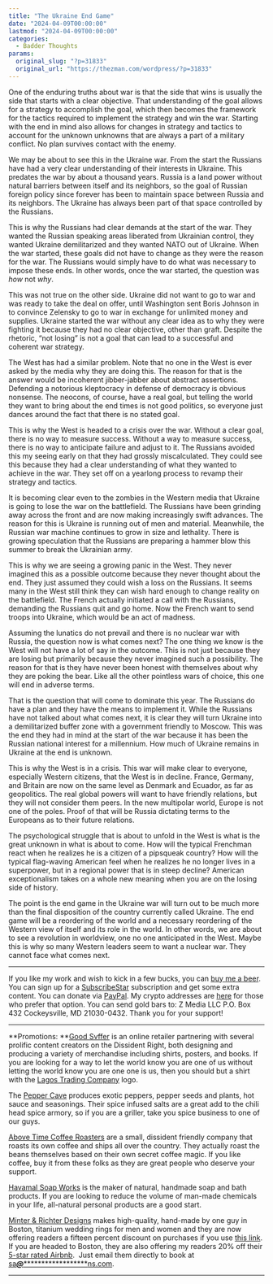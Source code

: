 ```yaml
---
title: "The Ukraine End Game"
date: "2024-04-09T00:00:00"
lastmod: "2024-04-09T00:00:00"
categories:
  - Badder Thoughts
params:
  original_slug: "?p=31833"
  original_url: "https://thezman.com/wordpress/?p=31833"
---
```


One of the enduring truths about war is that the side that wins is
usually the side that starts with a clear objective. That understanding
of the goal allows for a strategy to accomplish the goal, which then
becomes the framework for the tactics required to implement the strategy
and win the war. Starting with the end in mind also allows for changes
in strategy and tactics to account for the unknown unknowns that are
always a part of a military conflict. No plan survives contact with the
enemy.

We may be about to see this in the Ukraine war. From the start the
Russians have had a very clear understanding of their interests in
Ukraine. This predates the war by about a thousand years. Russia is a
land power without natural barriers between itself and its neighbors, so
the goal of Russian foreign policy since forever has been to maintain
space between Russia and its neighbors. The Ukraine has always been part
of that space controlled by the Russians.

This is why the Russians had clear demands at the start of the war. They
wanted the Russian speaking areas liberated from Ukrainian control, they
wanted Ukraine demilitarized and they wanted NATO out of Ukraine. When
the war started, these goals did not have to change as they were the
reason for the war. The Russians would simply have to do what was
necessary to impose these ends. In other words, once the war started,
the question was *how* not *why*.

This was not true on the other side. Ukraine did not want to go to war
and was ready to take the deal on offer, until Washington sent Boris
Johnson in to convince Zelensky to go to war in exchange for unlimited
money and supplies. Ukraine started the war without any clear idea as to
why they were fighting it because they had no clear objective, other
than graft. Despite the rhetoric, “not losing” is not a goal that can
lead to a successful and coherent war strategy.

The West has had a similar problem. Note that no one in the West is ever
asked by the media why they are doing this. The reason for that is the
answer would be incoherent jibber-jabber about abstract assertions.
Defending a notorious kleptocracy in defense of democracy is obvious
nonsense. The neocons, of course, have a real goal, but telling the
world they want to bring about the end times is not good politics, so
everyone just dances around the fact that there is no stated goal.

This is why the West is headed to a crisis over the war. Without a clear
goal, there is no way to measure success. Without a way to measure
success, there is no way to anticipate failure and adjust to it. The
Russians avoided this my seeing early on that they had grossly
miscalculated. They could see this because they had a clear
understanding of what they wanted to achieve in the war. They set off on
a yearlong process to revamp their strategy and tactics.

It is becoming clear even to the zombies in the Western media that
Ukraine is going to lose the war on the battlefield. The Russians have
been grinding away across the front and are now making increasingly
swift advances. The reason for this is Ukraine is running out of men and
material. Meanwhile, the Russian war machine continues to grow in size
and lethality. There is growing speculation that the Russians are
preparing a hammer blow this summer to break the Ukrainian army.

This is why we are seeing a growing panic in the West. They never
imagined this as a possible outcome because they never thought about the
end. They just assumed they could wish a loss on the Russians. It seems
many in the West still think they can wish hard enough to change reality
on the battlefield. The French actually initiated a call with the
Russians, demanding the Russians quit and go home. Now the French want
to send troops into Ukraine, which would be an act of madness.

Assuming the lunatics do not prevail and there is no nuclear war with
Russia, the question now is what comes next? The one thing we know is
the West will not have a lot of say in the outcome. This is not just
because they are losing but primarily because they never imagined such a
possibility. The reason for that is they have never been honest with
themselves about why they are poking the bear. Like all the other
pointless wars of choice, this one will end in adverse terms.

That is the question that will come to dominate this year. The Russians
do have a plan and they have the means to implement it. While the
Russians have not talked about what comes next, it is clear they will
turn Ukraine into a demilitarized buffer zone with a government friendly
to Moscow. This was the end they had in mind at the start of the war
because it has been the Russian national interest for a millennium. How
much of Ukraine remains in Ukraine at the end is unknown.

This is why the West is in a crisis. This war will make clear to
everyone, especially Western citizens, that the West is in decline.
France, Germany, and Britain are now on the same level as Denmark and
Ecuador, as far as geopolitics. The real global powers will want to have
friendly relations, but they will not consider them peers. In the new
multipolar world, Europe is not one of the poles. Proof of that will be
Russia dictating terms to the Europeans as to their future relations.

The psychological struggle that is about to unfold in the West is what
is the great unknown in what is about to come. How will the typical
Frenchman react when he realizes he is a citizen of a pipsqueak country?
How will the typical flag-waving American feel when he realizes he no
longer lives in a superpower, but in a regional power that is in steep
decline? American exceptionalism takes on a whole new meaning when you
are on the losing side of history.

The point is the end game in the Ukraine war will turn out to be much
more than the final disposition of the country currently called Ukraine.
The end game will be a reordering of the world and a necessary
reordering of the Western view of itself and its role in the world. In
other words, we are about to see a revolution in worldview, one no one
anticipated in the West. Maybe this is why so many Western leaders seem
to want a nuclear war. They cannot face what comes next.

------------------------------------------------------------------------

If you like my work and wish to kick in a few bucks, you can
<a href="https://www.buymeacoffee.com/mujolulu" rel="noopener"
target="_blank">buy me a beer</a>. You can sign up for a
<a href="https://www.subscribestar.com/the-z-blog" rel="noopener"
target="_blank">SubscribeStar</a> subscription and get some extra
content. You can donate via <a
href="https://www.paypal.com/donate/?cmd=_s-xclick&amp;hosted_button_id=UDAS2Q8JYA6CN&amp;source=url"
rel="noopener" target="_blank">PayPal</a>. My crypto addresses are
<a href="https://thezman.com/wordpress/?page_id=22713" rel="noopener"
target="_blank">here</a> for those who prefer that option. You can send
gold bars to: Z Media LLC P.O. Box 432 Cockeysville, MD 21030-0432.
Thank you for your support!

------------------------------------------------------------------------

**Promotions: **<a href="https://goodsvffer.com/" rel="noopener" target="_blank">Good
Svffer</a> is an online retailer partnering with several prolific
content creators on the Dissident Right, both designing and producing a
variety of merchandise including shirts, posters, and books. If you are
looking for a way to let the world know you are one of us without
letting the world know you are one one is us, then you should but a
shirt with the
<a href="https://goodsvffer.com/products/lagos-trading-company"
rel="noopener" target="_blank">Lagos Trading Company</a> logo.

The <a href="https://peppercave.com/shop/ols/products" rel="noopener"
target="_blank">Pepper Cave</a> produces exotic peppers, pepper seeds
and plants, hot sauce and seasonings. Their spice infused salts are a
great add to the chili head spice armory, so if you are a griller, take
you spice business to one of our guys.

<a href="https://abovetimecoffee.com/" rel="noopener"
target="_blank">Above Time Coffee Roasters</a> are a small, dissident
friendly company that roasts its own coffee and ships all over the
country. They actually roast the beans themselves based on their own
secret coffee magic. If you like coffee, buy it from these folks as they
are great people who deserve your support.

<a href="https://havamalsoapworks.com/" rel="noopener"
target="_blank">Havamal Soap Works</a> is the maker of natural, handmade
soap and bath products. If you are looking to reduce the volume of
man-made chemicals in your life, all-natural personal products are a
good start.

<a href="https://www.minterandrichterdesigns.com/"
rel="noreferrer nofollow noopener" target="_blank">Minter &amp; Richter
Designs</a> makes high-quality, hand-made by one guy in Boston, titanium
wedding rings for men and women and they are now offering readers a
fifteen percent discount on purchases if you use
<a href="https://www.minterandrichterdesigns.com/discount/ZMAN"
rel="noreferrer nofollow noopener" target="_blank">this link</a>.
<span class="highlight"><span class="colour"><span class="font"><span class="size">If
you are headed to Boston, they are also offering my readers 20% off
their <a
href="https://www.airbnb.com/users/7988017/listings?user_id=7988017&amp;s=3"
rel="noopener noreferrer" target="_blank">5-star rated Airbnb</a>.  Just
email them directly to book at
<a href="mailto:sa***@*********************ns.com"
data-original-string="x3iy9SQ5xkVXhOu2YGoP/A==cb7wolg+vDKAvGDcf9rGFpgqeKBuPzcmqHTNL7ipYm5Jlwj2kvuESv9OY+W5e9e/zh3"><span
class="apbct-email-encoder"
data-original-string="+ThrShO0I0FixXnwSQatqQ==cb7XwKzT5CpKu8jSmyuamfMCJKbBFBxW6S917au4+kVlO/GoZtVVFiVr+d6YPKBHyiF"
title="This contact has been encoded by Anti-Spam by CleanTalk. Click to decode. To finish the decoding make sure that JavaScript is enabled in your browser.">sa<span
class="apbct-blur">***</span>@<span
class="apbct-blur">*********************</span>ns.com</span></a>.</span></span></span></span>

------------------------------------------------------------------------
